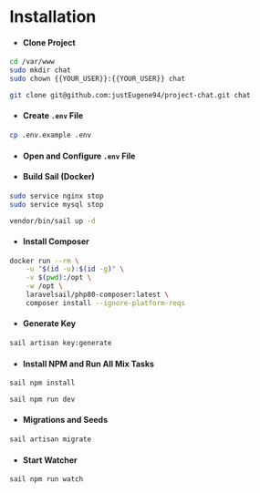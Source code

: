 # Installation
* #### Clone Project

```bash
cd /var/www
sudo mkdir chat
sudo chown {{YOUR_USER}}:{{YOUR_USER}} chat

git clone git@github.com:justEugene94/project-chat.git chat
```

* #### Create `.env` File

```bash
cp .env.example .env
```

* #### Open and Configure `.env` File

* #### Build Sail (Docker)

```bash
sudo service nginx stop
sudo service mysql stop

vendor/bin/sail up -d
```

* #### Install Composer

```bash
docker run --rm \
    -u "$(id -u):$(id -g)" \
    -v $(pwd):/opt \
    -w /opt \
    laravelsail/php80-composer:latest \
    composer install --ignore-platform-reqs
```

* #### Generate Key

```bash
sail artisan key:generate
````

* #### Install NPM and Run All Mix Tasks

```bash
sail npm install

sail npm run dev
```

* #### Migrations and Seeds

```bash
sail artisan migrate
```

* #### Start Watcher

```bash
sail npm run watch
```
